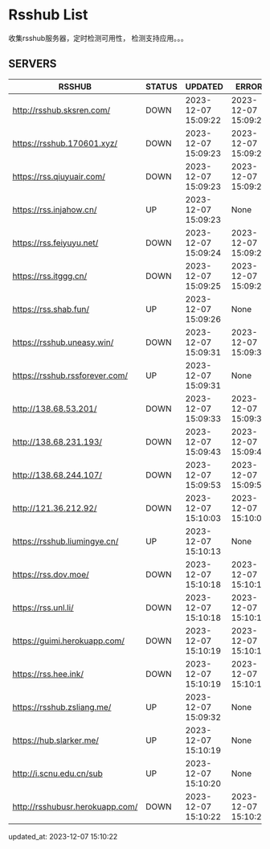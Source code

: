 # Rsshub List

收集rsshub服务器，定时检测可用性， 检测支持应用。。。


## SERVERS

|  RSSHUB   | STATUS  | UPDATED  | ERROR  | TWITTER |  
|  ----  | ----  | ----  | ----  | ---- |  
| http://rsshub.sksren.com/ | DOWN | 2023-12-07 15:09:22 | 2023-12-07 15:09:22 |  
| https://rsshub.170601.xyz/ | DOWN | 2023-12-07 15:09:23 | 2023-12-07 15:09:23 |  
| https://rss.qiuyuair.com/ | DOWN | 2023-12-07 15:09:23 | 2023-12-07 15:09:23 |  
| https://rss.injahow.cn/ | UP | 2023-12-07 15:09:23 | None ||  
| https://rss.feiyuyu.net/ | DOWN | 2023-12-07 15:09:24 | 2023-12-07 15:09:24 |  
| https://rss.itggg.cn/ | DOWN | 2023-12-07 15:09:25 | 2023-12-07 15:09:25 |  
| https://rss.shab.fun/ | UP | 2023-12-07 15:09:26 | None ||  
| https://rsshub.uneasy.win/ | DOWN | 2023-12-07 15:09:31 | 2023-12-07 15:09:31 |  
| https://rsshub.rssforever.com/ | UP | 2023-12-07 15:09:31 | None ||  
| http://138.68.53.201/ | DOWN | 2023-12-07 15:09:33 | 2023-12-07 15:09:33 |  
| http://138.68.231.193/ | DOWN | 2023-12-07 15:09:43 | 2023-12-07 15:09:43 |  
| http://138.68.244.107/ | DOWN | 2023-12-07 15:09:53 | 2023-12-07 15:09:53 |  
| http://121.36.212.92/ | DOWN | 2023-12-07 15:10:03 | 2023-12-07 15:10:03 |  
| https://rsshub.liumingye.cn/ | UP | 2023-12-07 15:10:13 | None ||  
| https://rss.dov.moe/ | DOWN | 2023-12-07 15:10:18 | 2023-12-07 15:10:18 |  
| https://rss.unl.li/ | DOWN | 2023-12-07 15:10:18 | 2023-12-07 15:10:18 |  
| https://guimi.herokuapp.com/ | DOWN | 2023-12-07 15:10:19 | 2023-12-07 15:10:19 |  
| https://rss.hee.ink/ | DOWN | 2023-12-07 15:10:19 | 2023-12-07 15:10:19 |  
| https://rsshub.zsliang.me/ | UP | 2023-12-07 15:09:32 | None |OK|  
| https://hub.slarker.me/ | UP | 2023-12-07 15:10:19 | None ||  
| http://i.scnu.edu.cn/sub | UP | 2023-12-07 15:10:20 | None ||  
| http://rsshubusr.herokuapp.com/ | DOWN | 2023-12-07 15:10:22 | 2023-12-07 15:10:22 |  
  

updated_at: 2023-12-07 15:10:22  
